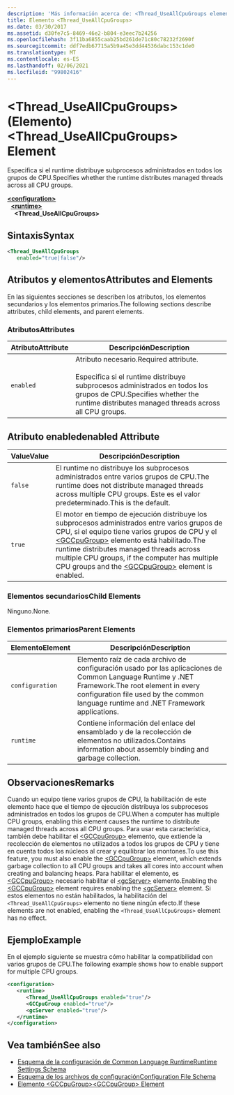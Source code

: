 ```yaml
---
description: 'Más información acerca de: <Thread_UseAllCpuGroups elemento>'
title: Elemento <Thread_UseAllCpuGroups>
ms.date: 03/30/2017
ms.assetid: d30fe7c5-8469-46e2-b804-e3eec7b24256
ms.openlocfilehash: 3f11ba6855caab25bd261de71c80c78232f2690f
ms.sourcegitcommit: ddf7edb67715a5b9a45e3dd44536dabc153c1de0
ms.translationtype: MT
ms.contentlocale: es-ES
ms.lasthandoff: 02/06/2021
ms.locfileid: "99802416"
---
```

# <a name="thread_useallcpugroups-element"></a><span data-ttu-id="4d310-103">\<Thread_UseAllCpuGroups> (Elemento)</span><span class="sxs-lookup"><span data-stu-id="4d310-103">\<Thread_UseAllCpuGroups> Element</span></span>

<span data-ttu-id="4d310-104">Especifica si el runtime distribuye subprocesos administrados en todos los grupos de CPU.</span><span class="sxs-lookup"><span data-stu-id="4d310-104">Specifies whether the runtime distributes managed threads across all CPU groups.</span></span>

[**\<configuration>**](../configuration-element.md)\
&nbsp;&nbsp;[**\<runtime>**](runtime-element.md)\
&nbsp;&nbsp;&nbsp;&nbsp;**\<Thread_UseAllCpuGroups>**  

## <a name="syntax"></a><span data-ttu-id="4d310-105">Sintaxis</span><span class="sxs-lookup"><span data-stu-id="4d310-105">Syntax</span></span>

```xml
<Thread_UseAllCpuGroups
   enabled="true|false"/>
```

## <a name="attributes-and-elements"></a><span data-ttu-id="4d310-106">Atributos y elementos</span><span class="sxs-lookup"><span data-stu-id="4d310-106">Attributes and Elements</span></span>

<span data-ttu-id="4d310-107">En las siguientes secciones se describen los atributos, los elementos secundarios y los elementos primarios.</span><span class="sxs-lookup"><span data-stu-id="4d310-107">The following sections describe attributes, child elements, and parent elements.</span></span>

### <a name="attributes"></a><span data-ttu-id="4d310-108">Atributos</span><span class="sxs-lookup"><span data-stu-id="4d310-108">Attributes</span></span>

|<span data-ttu-id="4d310-109">Atributo</span><span class="sxs-lookup"><span data-stu-id="4d310-109">Attribute</span></span>|<span data-ttu-id="4d310-110">Descripción</span><span class="sxs-lookup"><span data-stu-id="4d310-110">Description</span></span>|
|---------------|-----------------|
|`enabled`|<span data-ttu-id="4d310-111">Atributo necesario.</span><span class="sxs-lookup"><span data-stu-id="4d310-111">Required attribute.</span></span><br /><br /> <span data-ttu-id="4d310-112">Especifica si el runtime distribuye subprocesos administrados en todos los grupos de CPU.</span><span class="sxs-lookup"><span data-stu-id="4d310-112">Specifies whether the runtime distributes managed threads across all CPU groups.</span></span>|

## <a name="enabled-attribute"></a><span data-ttu-id="4d310-113">Atributo enabled</span><span class="sxs-lookup"><span data-stu-id="4d310-113">enabled Attribute</span></span>

|<span data-ttu-id="4d310-114">Value</span><span class="sxs-lookup"><span data-stu-id="4d310-114">Value</span></span>|<span data-ttu-id="4d310-115">Descripción</span><span class="sxs-lookup"><span data-stu-id="4d310-115">Description</span></span>|
|-----------|-----------------|
|`false`|<span data-ttu-id="4d310-116">El runtime no distribuye los subprocesos administrados entre varios grupos de CPU.</span><span class="sxs-lookup"><span data-stu-id="4d310-116">The runtime does not distribute managed threads across multiple CPU groups.</span></span> <span data-ttu-id="4d310-117">Este es el valor predeterminado.</span><span class="sxs-lookup"><span data-stu-id="4d310-117">This is the default.</span></span>|
|`true`|<span data-ttu-id="4d310-118">El motor en tiempo de ejecución distribuye los subprocesos administrados entre varios grupos de CPU, si el equipo tiene varios grupos de CPU y el [\<GCCpuGroup>](gccpugroup-element.md) elemento está habilitado.</span><span class="sxs-lookup"><span data-stu-id="4d310-118">The runtime distributes managed threads across multiple CPU groups, if the computer has multiple CPU groups and the [\<GCCpuGroup>](gccpugroup-element.md) element is enabled.</span></span>|

### <a name="child-elements"></a><span data-ttu-id="4d310-119">Elementos secundarios</span><span class="sxs-lookup"><span data-stu-id="4d310-119">Child Elements</span></span>

<span data-ttu-id="4d310-120">Ninguno.</span><span class="sxs-lookup"><span data-stu-id="4d310-120">None.</span></span>

### <a name="parent-elements"></a><span data-ttu-id="4d310-121">Elementos primarios</span><span class="sxs-lookup"><span data-stu-id="4d310-121">Parent Elements</span></span>

|<span data-ttu-id="4d310-122">Elemento</span><span class="sxs-lookup"><span data-stu-id="4d310-122">Element</span></span>|<span data-ttu-id="4d310-123">Descripción</span><span class="sxs-lookup"><span data-stu-id="4d310-123">Description</span></span>|
|-------------|-----------------|
|`configuration`|<span data-ttu-id="4d310-124">Elemento raíz de cada archivo de configuración usado por las aplicaciones de Common Language Runtime y .NET Framework.</span><span class="sxs-lookup"><span data-stu-id="4d310-124">The root element in every configuration file used by the common language runtime and .NET Framework applications.</span></span>|
|`runtime`|<span data-ttu-id="4d310-125">Contiene información del enlace del ensamblado y de la recolección de elementos no utilizados.</span><span class="sxs-lookup"><span data-stu-id="4d310-125">Contains information about assembly binding and garbage collection.</span></span>|

## <a name="remarks"></a><span data-ttu-id="4d310-126">Observaciones</span><span class="sxs-lookup"><span data-stu-id="4d310-126">Remarks</span></span>

<span data-ttu-id="4d310-127">Cuando un equipo tiene varios grupos de CPU, la habilitación de este elemento hace que el tiempo de ejecución distribuya los subprocesos administrados en todos los grupos de CPU.</span><span class="sxs-lookup"><span data-stu-id="4d310-127">When a computer has multiple CPU groups, enabling this element causes the runtime to distribute managed threads across all CPU groups.</span></span> <span data-ttu-id="4d310-128">Para usar esta característica, también debe habilitar el [\<GCCpuGroup>](gccpugroup-element.md) elemento, que extiende la recolección de elementos no utilizados a todos los grupos de CPU y tiene en cuenta todos los núcleos al crear y equilibrar los montones.</span><span class="sxs-lookup"><span data-stu-id="4d310-128">To use this feature, you must also enable the [\<GCCpuGroup>](gccpugroup-element.md) element, which extends garbage collection to all CPU groups and takes all cores into account when creating and balancing heaps.</span></span> <span data-ttu-id="4d310-129">Para habilitar el elemento, es [\<GCCpuGroup>](gccpugroup-element.md) necesario habilitar el [\<gcServer>](gcserver-element.md) elemento.</span><span class="sxs-lookup"><span data-stu-id="4d310-129">Enabling the [\<GCCpuGroup>](gccpugroup-element.md) element requires enabling the [\<gcServer>](gcserver-element.md) element.</span></span> <span data-ttu-id="4d310-130">Si estos elementos no están habilitados, la habilitación del `<Thread_UseAllCpuGroups>` elemento no tiene ningún efecto.</span><span class="sxs-lookup"><span data-stu-id="4d310-130">If these elements are not enabled, enabling the `<Thread_UseAllCpuGroups>` element has no effect.</span></span>

## <a name="example"></a><span data-ttu-id="4d310-131">Ejemplo</span><span class="sxs-lookup"><span data-stu-id="4d310-131">Example</span></span>

<span data-ttu-id="4d310-132">En el ejemplo siguiente se muestra cómo habilitar la compatibilidad con varios grupos de CPU.</span><span class="sxs-lookup"><span data-stu-id="4d310-132">The following example shows how to enable support for multiple CPU groups.</span></span>

```xml
<configuration>
   <runtime>
      <Thread_UseAllCpuGroups enabled="true"/>
      <GCCpuGroup enabled="true"/>
      <gcServer enabled="true"/>
   </runtime>
</configuration>
```

## <a name="see-also"></a><span data-ttu-id="4d310-133">Vea también</span><span class="sxs-lookup"><span data-stu-id="4d310-133">See also</span></span>

- [<span data-ttu-id="4d310-134">Esquema de la configuración de Common Language Runtime</span><span class="sxs-lookup"><span data-stu-id="4d310-134">Runtime Settings Schema</span></span>](index.md)
- [<span data-ttu-id="4d310-135">Esquema de los archivos de configuración</span><span class="sxs-lookup"><span data-stu-id="4d310-135">Configuration File Schema</span></span>](../index.md)
- [<span data-ttu-id="4d310-136">Elemento \<GCCpuGroup></span><span class="sxs-lookup"><span data-stu-id="4d310-136">\<GCCpuGroup> Element</span></span>](gccpugroup-element.md)
